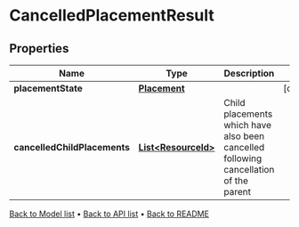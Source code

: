 

# CancelledPlacementResult


## Properties

| Name | Type | Description | Notes |
|------------ | ------------- | ------------- | -------------|
|**placementState** | [**Placement**](Placement.md) |  |  [optional] |
|**cancelledChildPlacements** | [**List&lt;ResourceId&gt;**](ResourceId.md) | Child placements which have also been cancelled following cancellation of the parent |  |



[Back to Model list](../README.md#documentation-for-models) &#8226; [Back to API list](../README.md#documentation-for-api-endpoints) &#8226; [Back to README](../README.md)


